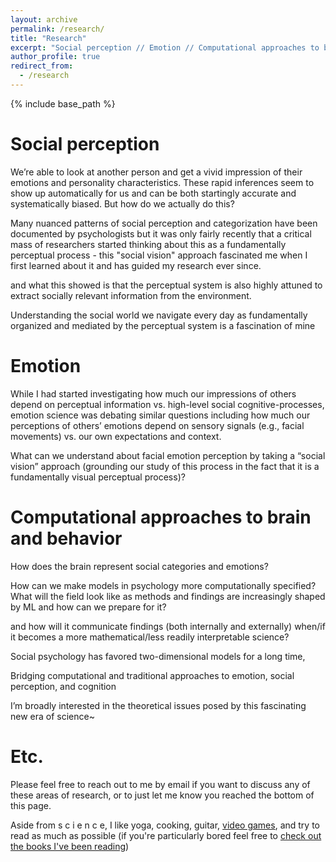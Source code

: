 ```yaml
---
layout: archive
permalink: /research/
title: "Research"
excerpt: "Social perception // Emotion // Computational approaches to brain and behavior"
author_profile: true
redirect_from: 
  - /research
---
```


{% include base_path %}

Social perception
======

We’re able to look at another person and get a vivid impression of their emotions and personality characteristics. These rapid inferences seem to show up automatically for us and can be both startingly accurate and systematically biased. But how do we actually do this?

Many nuanced patterns of social perception and categorization have been documented by psychologists but it was only fairly recently that a critical mass of researchers started thinking about this as a fundamentally perceptual process - this "social vision" approach fascinated me when I first learned about it and has guided my research ever since. 

and what this showed is that the perceptual system is also highly attuned to extract socially relevant information from the environment. 

Understanding the social world we navigate every day as fundamentally organized and mediated by the perceptual system is a fascination of mine


Emotion
======

While I had started investigating how much our impressions of others depend on perceptual information vs. high-level social cognitive-processes, emotion science was debating similar questions including how much our perceptions of others’ emotions depend on sensory signals (e.g., facial movements) vs. our own expectations and context.

What can we understand about facial emotion perception by taking a “social vision” approach (grounding our study of this process in the fact that it is a fundamentally visual perceptual process)?



Computational approaches to brain and behavior
======
How does the brain represent social categories and emotions?

How can we make models in psychology more computationally specified? What will the field look like as methods and findings are increasingly shaped by ML and how can we prepare for it? 


and how will it communicate findings (both internally and externally) when/if it becomes a more mathematical/less readily interpretable science?


Social psychology has favored two-dimensional models for a long time,


Bridging computational and traditional approaches to emotion, social perception, and cognition

I’m broadly interested in the theoretical issues posed by this fascinating new era of science~

Etc.
======
Please feel free to reach out to me by email if you want to discuss any of these areas of research, or to just let me know you reached the bottom of this page.

Aside from s c i e n c e, I like yoga, cooking, guitar, <a href="https://psnprofiles.com/ourannual">video games</a>, and try to read as much as possible (if you're particularly bored feel free to <a href="https://app.thestorygraph.com/profile/jeffreyallenbrooks">check out the books I've been reading</a>) 

